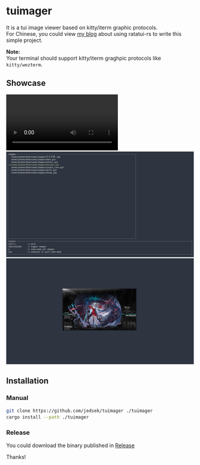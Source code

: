 # tuimager
It is a tui image viewer based on kitty/iterm graphic protocols.  
For Chinese, you could view [my blog](https://jedsek.xyz/categories/rust-tui) about using ratatui-rs to write this simple project.  

**Note:**  
Your terminal should support kitty/iterm graghpic protocols like `kitty/wezterm`.  


## Showcase
![recording](./screenshots/1.webm)
![screenshot_1](./screenshots/screenshot_1.jpg)
![screenshot_2](./screenshots/screenshot_2.jpg)

## Installation

### Manual

```bash
git clone https://github.com/jedsek/tuimager ./tuimager
cargo install --path ./tuimager
```

### Release
You could download the binary published in [Release](https://github.com/Jedsek/tuimager/releases/)

Thanks!
